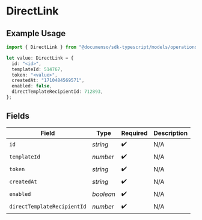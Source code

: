 # DirectLink

## Example Usage

```typescript
import { DirectLink } from "@documenso/sdk-typescript/models/operations";

let value: DirectLink = {
  id: "<id>",
  templateId: 514767,
  token: "<value>",
  createdAt: "1710484569571",
  enabled: false,
  directTemplateRecipientId: 712893,
};
```

## Fields

| Field                       | Type                        | Required                    | Description                 |
| --------------------------- | --------------------------- | --------------------------- | --------------------------- |
| `id`                        | *string*                    | :heavy_check_mark:          | N/A                         |
| `templateId`                | *number*                    | :heavy_check_mark:          | N/A                         |
| `token`                     | *string*                    | :heavy_check_mark:          | N/A                         |
| `createdAt`                 | *string*                    | :heavy_check_mark:          | N/A                         |
| `enabled`                   | *boolean*                   | :heavy_check_mark:          | N/A                         |
| `directTemplateRecipientId` | *number*                    | :heavy_check_mark:          | N/A                         |